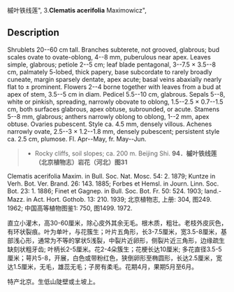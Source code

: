 槭叶铁线莲",
3.**Clematis acerifolia** Maximowicz",

## Description
Shrublets 20--60 cm tall. Branches subterete, not grooved, glabrous; bud scales ovate to ovate-oblong, 4--8 mm, puberulous near apex. Leaves simple, glabrous; petiole 2--5 cm; leaf blade pentagonal, 3--7.5 × 3.5--8 cm, palmately 5-lobed, thick papery, base subcordate to rarely broadly cuneate, margin sparsely dentate, apex acute; basal veins abaxially nearly flat to ± prominent. Flowers 2--4 borne together with leaves from a bud at apex of stem, 3.5--5 cm in diam. Pedicel 5.5--10 cm, glabrous. Sepals 5--8, white or pinkish, spreading, narrowly obovate to oblong, 1.5--2.5 × 0.7--1.5 cm, both surfaces glabrous, apex obtuse, subrounded, or acute. Stamens 5--8 mm, glabrous; anthers narrowly oblong to oblong, 1--2 mm, apex obtuse. Ovaries pubescent. Style ca. 4.5 mm, densely villous. Achenes narrowly ovate, 2.5--3 × 1.2--1.8 mm, densely pubescent; persistent style ca. 2.5 cm, plumose. Fl. Apr--May, fr. May--Jun.

> * Rocky cliffs, soil slopes; ca. 200 m. Beijing Shi.
**94．槭叶铁线莲（北京植物志）岩花（河北）图31**

Clematis acerifolia Maxim. in Bull. Soc. Nat. Mosc. 54: 2. 1879; Kuntze in Verh. Bot. Ver. Brand. 26: 143. 1885; Forbes et Hemsl. in Journ. Linn. Soc. Bot. 23: 1. 1886; Finet et Gagnep. in Bull. Soc. Bot. Fr. 50: 524. 1903; land.-Mazz. in Act. Hort. Gothob. 13: 210. 1939; 北京植物志, 上册: 304, 图249. 1962; 中国高等植物图鉴1: 750, 图1499. 1972.

直立小灌木，高30-60厘米，除心皮外其余无毛。根木质，粗壮。老枝外皮灰色，有环状裂痕。叶为单叶，与花簇生；叶片五角形，长3-7.5厘米，宽3.5-8厘米，基部浅心形，通常为不等的掌状5浅裂，中裂片近卵形，侧裂片近三角形，边缘疏生缺刻状粗牙齿; 叶柄长2-5厘米。花2-4朵簇生；花梗长达10厘米; 多花直径3.5-5厘米；萼片5-8，开展，白色或带粉红色，狭倒卵形至椭圆形，长达2.5厘米，宽达1.5厘米，无毛，雄蕊无毛；子房有柔毛。花期4月，果期5月至6月。

特产北京。生低山陡壁或土坡上。
